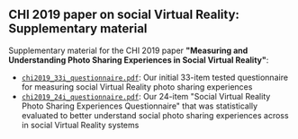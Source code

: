 ## CHI 2019 paper on social Virtual Reality: Supplementary material

Supplementary material for the CHI 2019 paper **"Measuring and Understanding Photo Sharing Experiences in Social Virtual Reality"**:

* [`chi2019_33i_questionnaire.pdf`](https://github.com/cwi-dis/socialVR_questionnaires/blob/master/chi2019_33i_questionnaire.pdf): Our initial 33-item tested questionnaire for measuring social Virtual Reality photo sharing experiences
* [`chi2019_24i_questionnaire.pdf`](https://github.com/cwi-dis/socialVR_questionnaires/blob/master/chi2019_24i_questionnaire.pdf): Our 24-item "Social Virtual Reality Photo Sharing Experiences Questionnaire" that was statistically evaluated to better understand social photo sharing experiences across in social Virtual Reality systems